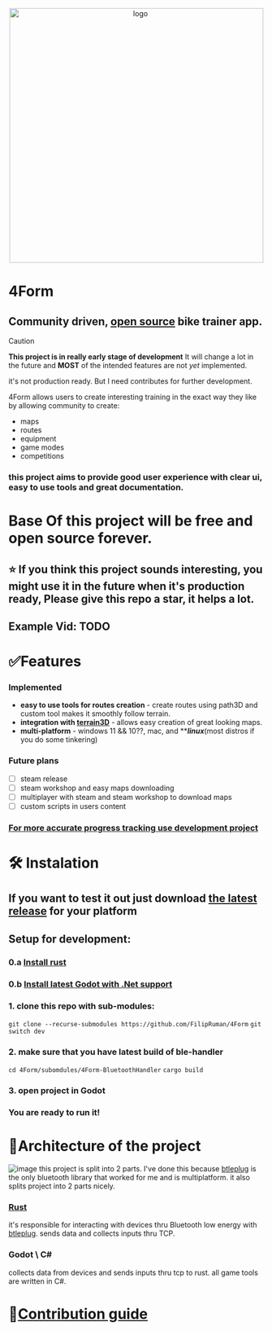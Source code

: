 <p align="center">  
  <img src="https://github.com/user-attachments/assets/b077f39c-11fc-4e06-9594-d069614ca01b" alt="logo" width="500">  
</p>

# 4Form
## Community driven, [open source](https://github.com/FilipRuman/4Form/blob/main/LICENSE) bike trainer app.
> [!Caution]
> **This project is in really early stage of development**
> It will change a lot in the future and **MOST** of the intended features are not *yet* implemented.
> 
> it's not production ready. But I need contributes for further development.

4Form allows users to create interesting training in the exact way they like by allowing community to create:
 * maps
 * routes
 * equipment
 * game modes
 * competitions

### this project aims to provide good user experience with clear ui, easy to use tools and great documentation.

# **Base** Of this project will be free and open source **forever**.
##  ⭐ If you think this project sounds interesting, you might use it in the future when it's production ready, Please give this repo a star, it helps a lot.

## Example Vid: TODO
# ✅Features
### Implemented
 * **easy to use tools for routes creation** - create routes using path3D and custom tool makes it smoothly follow terrain.
 * **integration with [terrain3D](https://github.com/TokisanGames/Terrain3D)** - allows easy creation of great looking maps. 
 * **multi-platform** - windows 11 && 10??, mac, and *****linux***(most distros if you do some tinkering)
 
### Future plans
 - [ ] steam release
 - [ ] steam workshop and easy maps downloading
 - [ ] multiplayer with steam and steam workshop to download maps
 - [ ] custom scripts in users content

### [For more accurate progress tracking use development project](https://github.com/users/FilipRuman/projects/6/views/3) 
# 🛠️ Instalation
## If you want to test it out just download [the latest release](https://github.com/FilipRuman/4Form/releases) for your platform
## Setup for development:
### 0.a [Install rust](https://www.rust-lang.org/learn/get-started) 
### 0.b [Install latest Godot with .Net support](https://godotengine.org/download/)
### 1. clone this repo with sub-modules:
``git clone --recurse-submodules https://github.com/FilipRuman/4Form``
``git switch dev``
### 2. make sure that you have latest build of ble-handler
``cd 4Form/subomdules/4Form-BluetoothHandler``
``cargo build``
### 3. open project in Godot
### You are ready to run it!

# 🧱Architecture of the project
![image](https://github.com/user-attachments/assets/4a18132c-e328-4e19-8c4c-8e0ca543fa62)
this project is split into 2 parts. I've done this because [btleplug](https://github.com/deviceplug/btleplug) is the only bluetooth library that worked for me and is multiplatform. it also splits project into 2 parts nicely.  
### [Rust](https://github.com/FilipRuman/4Form-BluetoothHandler) 
 it's responsible for interacting with devices thru Bluetooth low energy with [btleplug](https://github.com/deviceplug/btleplug). sends data and collects inputs thru TCP.
### Godot \ C#
 collects data from devices and sends inputs thru tcp to rust. all game tools are written in C#. 
# 🤝[Contribution guide](./CONTRIBUTING.md) 
